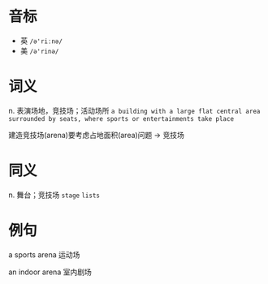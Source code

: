 # 音标

- 英 `/ə'riːnə/`
- 美 `/ə'rinə/`

# 词义

n. 表演场地，竞技场；活动场所
`a building with a large flat central area surrounded by seats, where sports or entertainments take place`



建造竞技场(arena)要考虑占地面积(area)问题 → 竞技场

# 同义

n. 舞台；竞技场
`stage` `lists`

# 例句

a sports arena
运动场

an indoor arena
室内剧场


